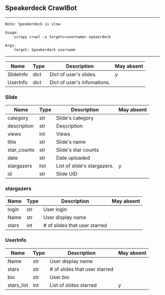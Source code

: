 ## Speakerdeck CrawlBot

* * *

    Note: Speakerdeck is slow.

    Usage:
        scrapy crawl -a target=<username> speaerdeck

    Args:
        target: Speakerdeck username

* * * 

| Name        | Type | Description                   | May absent | 
|-------------|------|-------------------------------|------------| 
| SlideInfo   | dict | Dict of user's slides.        | y          | 
| UserInfo    | dict | Dict of user's infomations.   |            | 

### Slide
| Name        | Type | Description                   | May absent | 
|-------------|------|-------------------------------|------------| 
| category    | str  | Slide's category              |            | 
| description | str  | Description                   |            | 
| views       | int  | Views                         |            | 
| title       | str  | Slide's name                  |            | 
| star_counts | str  | Slide's star counts           |            | 
| date        | str  | Date uploaded                 |            | 
| stargazers  | list | List of slide's stargazers.   | y          | 
| id          | str  | Slide UID                     |            | 

### stargazers
| Name        | Type | Description                   | May absent | 
|-------------|------|-------------------------------|------------| 
| login       | str  | User login                    |            | 
| Name        | str  | User display name             |            | 
| stars       | int  | # of slides that user starred |            | 

### UserInfo
| Name        | Type | Description                   | May absent | 
|-------------|------|-------------------------------|------------| 
| Name        | str  | User display name             |            | 
| stars       | str  | # of slides that user starred |            | 
| bio         | str  | User bio                      |            | 
| stars_list  | int  | List of slides starred        | y          | 
